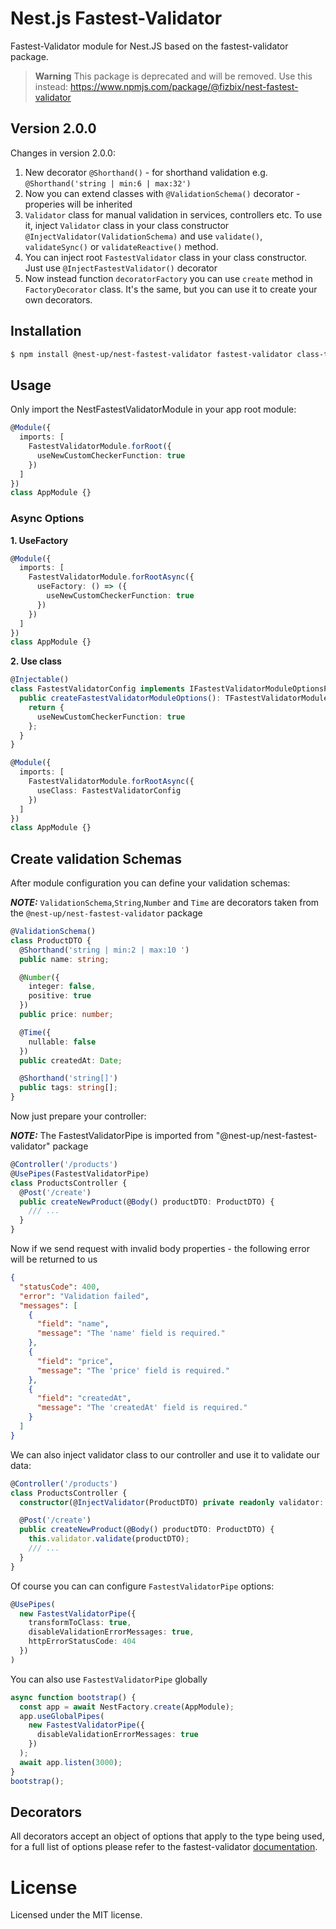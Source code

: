 # Nest.js Fastest-Validator

Fastest-Validator module for Nest.JS based on the fastest-validator package.

> **Warning**
> This package is deprecated and will be removed. Use this instead: https://www.npmjs.com/package/@fizbix/nest-fastest-validator

## Version 2.0.0

Changes in version 2.0.0:

1. New decorator `@Shorthand()` - for shorthand validation e.g. `@Shorthand('string | min:6 | max:32')`
2. Now you can extend classes with `@ValidationSchema()` decorator - properies will be inherited
3. `Validator` class for manual validation in services, controllers etc. To use it, inject `Validator` class in your class constructor `@InjectValidator(ValidationSchema)` and use `validate()`, `validateSync()` or `validateReactive()` method.
4. You can inject root `FastestValidator` class in your class constructor. Just use `@InjectFastestValidator()` decorator
5. Now instead function `decoratorFactory` you can use `create` method in `FactoryDecorator` class. It's the same, but you can use it to create your own decorators.

## Installation

```bash
$ npm install @nest-up/nest-fastest-validator fastest-validator class-transformer
```

## Usage

Only import the NestFastestValidatorModule in your app root module:

```typescript
@Module({
  imports: [
    FastestValidatorModule.forRoot({
      useNewCustomCheckerFunction: true
    })
  ]
})
class AppModule {}
```

### Async Options

**1. UseFactory**

```typescript
@Module({
  imports: [
    FastestValidatorModule.forRootAsync({
      useFactory: () => ({
        useNewCustomCheckerFunction: true
      })
    })
  ]
})
class AppModule {}
```

**2. Use class**

```typescript
@Injectable()
class FastestValidatorConfig implements IFastestValidatorModuleOptionsFactory {
  public createFastestValidatorModuleOptions(): TFastestValidatorModuleOptions {
    return {
      useNewCustomCheckerFunction: true
    };
  }
}
```

```typescript
@Module({
  imports: [
    FastestValidatorModule.forRootAsync({
      useClass: FastestValidatorConfig
    })
  ]
})
class AppModule {}
```

## Create validation Schemas

After module configuration you can define your validation schemas:

**_NOTE:_** `ValidationSchema`,`String`,`Number` and `Time` are decorators taken from the `@nest-up/nest-fastest-validator` package

```typescript
@ValidationSchema()
class ProductDTO {
  @Shorthand('string | min:2 | max:10 ')
  public name: string;

  @Number({
    integer: false,
    positive: true
  })
  public price: number;

  @Time({
    nullable: false
  })
  public createdAt: Date;

  @Shorthand('string[]')
  public tags: string[];
}
```

Now just prepare your controller:

**_NOTE:_** The FastestValidatorPipe is imported from "@nest-up/nest-fastest-validator" package

```typescript
@Controller('/products')
@UsePipes(FastestValidatorPipe)
class ProductsController {
  @Post('/create')
  public createNewProduct(@Body() productDTO: ProductDTO) {
    /// ...
  }
}
```

Now if we send request with invalid body properties - the following error will be returned to us

```json
{
  "statusCode": 400,
  "error": "Validation failed",
  "messages": [
    {
      "field": "name",
      "message": "The 'name' field is required."
    },
    {
      "field": "price",
      "message": "The 'price' field is required."
    },
    {
      "field": "createdAt",
      "message": "The 'createdAt' field is required."
    }
  ]
}
```

We can also inject validator class to our controller and use it to validate our data:

```typescript
@Controller('/products')
class ProductsController {
  constructor(@InjectValidator(ProductDTO) private readonly validator: Validator) {}

  @Post('/create')
  public createNewProduct(@Body() productDTO: ProductDTO) {
    this.validator.validate(productDTO);
    /// ...
  }
}
```

Of course you can can configure `FastestValidatorPipe` options:

```typescript
@UsePipes(
  new FastestValidatorPipe({
    transformToClass: true,
    disableValidationErrorMessages: true,
    httpErrorStatusCode: 404
  })
)
```

You can also use `FastestValidatorPipe` globally

```typescript
async function bootstrap() {
  const app = await NestFactory.create(AppModule);
  app.useGlobalPipes(
    new FastestValidatorPipe({
      disableValidationErrorMessages: true
    })
  );
  await app.listen(3000);
}
bootstrap();
```

## Decorators

All decorators accept an object of options that apply to the type being used, for a full list of options please refer to the fastest-validator [documentation](https://www.npmjs.com/package/fastest-validator).

# License

Licensed under the MIT license.
